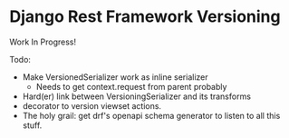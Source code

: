 # Django Rest Framework Versioning
Work In Progress! 

Todo: 
- Make VersionedSerializer work as inline serializer 
  - Needs to get context.request from parent probably
- Hard(er) link between VersioningSerializer and its transforms
- decorator to version viewset actions.
- The holy grail: get drf's openapi schema generator to listen to all this stuff. 